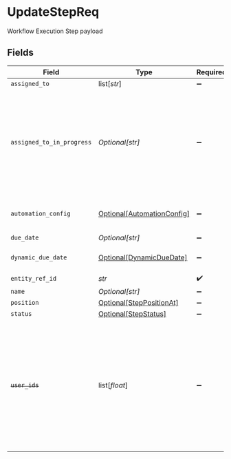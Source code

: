 # UpdateStepReq

Workflow Execution Step payload


## Fields

| Field                                                                                                                                                                 | Type                                                                                                                                                                  | Required                                                                                                                                                              | Description                                                                                                                                                           |
| --------------------------------------------------------------------------------------------------------------------------------------------------------------------- | --------------------------------------------------------------------------------------------------------------------------------------------------------------------- | --------------------------------------------------------------------------------------------------------------------------------------------------------------------- | --------------------------------------------------------------------------------------------------------------------------------------------------------------------- |
| `assigned_to`                                                                                                                                                         | list[*str*]                                                                                                                                                           | :heavy_minus_sign:                                                                                                                                                    | N/A                                                                                                                                                                   |
| `assigned_to_in_progress`                                                                                                                                             | *Optional[str]*                                                                                                                                                       | :heavy_minus_sign:                                                                                                                                                    | The user which moved the step/task to the IN_PROGRESS state. The user should also be present in the assignedTo property of the step/task                              |
| `automation_config`                                                                                                                                                   | [Optional[AutomationConfig]](../../models/shared/automationconfig.md)                                                                                                 | :heavy_minus_sign:                                                                                                                                                    | Configuration for automation execution to run                                                                                                                         |
| `due_date`                                                                                                                                                            | *Optional[str]*                                                                                                                                                       | :heavy_minus_sign:                                                                                                                                                    | N/A                                                                                                                                                                   |
| `dynamic_due_date`                                                                                                                                                    | [Optional[DynamicDueDate]](../../models/shared/dynamicduedate.md)                                                                                                     | :heavy_minus_sign:                                                                                                                                                    | set a Duedate for a step then a specific                                                                                                                              |
| `entity_ref_id`                                                                                                                                                       | *str*                                                                                                                                                                 | :heavy_check_mark:                                                                                                                                                    | N/A                                                                                                                                                                   |
| `name`                                                                                                                                                                | *Optional[str]*                                                                                                                                                       | :heavy_minus_sign:                                                                                                                                                    | N/A                                                                                                                                                                   |
| `position`                                                                                                                                                            | [Optional[StepPositionAt]](../../models/shared/steppositionat.md)                                                                                                     | :heavy_minus_sign:                                                                                                                                                    | N/A                                                                                                                                                                   |
| `status`                                                                                                                                                              | [Optional[StepStatus]](../../models/shared/stepstatus.md)                                                                                                             | :heavy_minus_sign:                                                                                                                                                    | N/A                                                                                                                                                                   |
| ~~`user_ids`~~                                                                                                                                                        | list[*float*]                                                                                                                                                         | :heavy_minus_sign:                                                                                                                                                    | :warning: **DEPRECATED**: this will be removed in a future release, please migrate away from it as soon as possible.<br/><br/>This field is deprecated. Please use assignedTo |